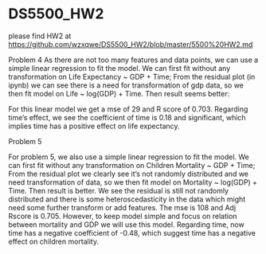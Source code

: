 # DS5500_HW2
please find HW2 at https://github.com/wzxqwe/DS5500_HW2/blob/master/5500%20HW2.md


Problem 4
As there are not too many features and data points, we can use a simple linear regression to fit the model. We can first fit without any transformation on Life Expectancy ~ GDP + Time; From the residual plot (in ipynb) we can see there is a need for transformation of gdp data, so we then fit model on Life ~ log(GDP) + Time. Then result seems better:

 For this linear model we get a mse of 29 and R score of 0.703.
Regarding time’s effect, we see the coefficient of time is 0.18 and significant, which implies time has a positive effect on life expectancy.



Problem 5

For problem 5, we also use a simple linear regression to fit the model. We can first fit without any transformation on Children Mortality ~ GDP + Time; 
From the residual plot we clearly see it’s not randomly distributed and we need transformation of data, so we then fit model on Mortality ~ log(GDP) + Time. Then result is better. We see the residual is still not randomly distributed and there is some heteroscedasticity in the data which might need some further transform or add features. The mse is 108 and Adj Rscore is 0.705. However, to keep model simple and focus on relation between mortality and GDP we will use this model. Regarding time, now time has a negative coefficient of -0.48, which suggest time has a negative effect on children mortality.
